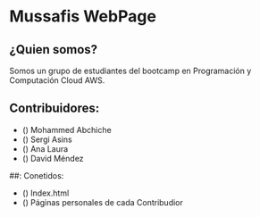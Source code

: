 # Mussafis WebPage

## ¿Quien somos?
Somos un grupo de estudiantes del bootcamp en Programación y Computación Cloud AWS.


## Contribuidores:
- () Mohammed Abchiche
- () Sergi Asins
- () Ana Laura
- () David Méndez

##: Conetidos:
- () Index.html
- () Páginas personales de cada Contribudior
